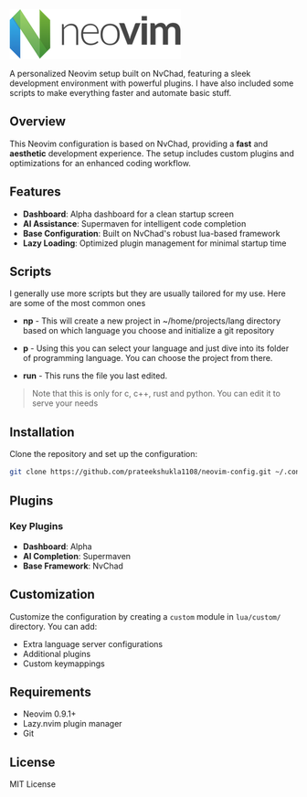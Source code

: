 ![Neovim Logo](assets/neovim.png)

A personalized Neovim setup built on NvChad, featuring a sleek development environment with powerful plugins. I have also included some scripts to make everything faster and automate basic stuff.

## Overview

This Neovim configuration is based on NvChad, providing a **fast** and **aesthetic** development experience. The setup includes custom plugins and optimizations for an enhanced coding workflow.

## Features

- **Dashboard**: Alpha dashboard for a clean startup screen
- **AI Assistance**: Supermaven for intelligent code completion
- **Base Configuration**: Built on NvChad's robust lua-based framework
- **Lazy Loading**: Optimized plugin management for minimal startup time

## Scripts
I generally use more scripts but they are usually tailored for my use. Here are some of the most common ones

- **np** - This will create a new project in ~/home/projects/lang directory based on which language you choose and initialize a git repository

- **p** - Using this you can select your language and just dive into its folder of programming language. You can choose the project from there.

- **run** - This runs the file you last edited.

> Note that this is only for c, c++, rust and python. You can edit it to serve your needs

## Installation

Clone the repository and set up the configuration:

```bash
git clone https://github.com/prateekshukla1108/neovim-config.git ~/.config/nvim
```

## Plugins

### Key Plugins
- **Dashboard**: Alpha
- **AI Completion**: Supermaven
- **Base Framework**: NvChad

## Customization

Customize the configuration by creating a `custom` module in `lua/custom/` directory. You can add:
- Extra language server configurations
- Additional plugins
- Custom keymappings

## Requirements

- Neovim 0.9.1+
- Lazy.nvim plugin manager
- Git

## License

MIT License

